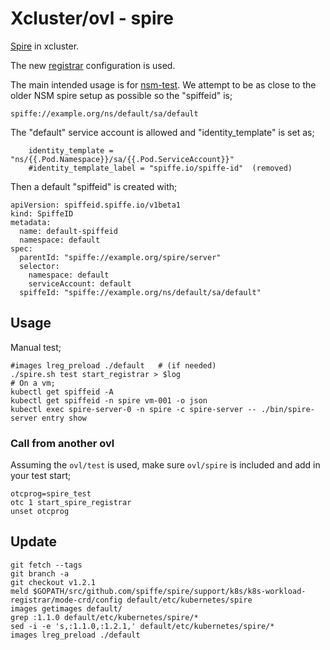 # Xcluster/ovl - spire

[Spire](https://spiffe.io/docs/latest/spire-about/spire-concepts/) in xcluster.

The new [registrar](https://github.com/spiffe/spire/tree/main/support/k8s/k8s-workload-registrar)
configuration is used.

The main intended usage is for
[nsm-test](https://github.com/Nordix/nsm-test/tree/master/ovl). We
attempt to be as close to the older NSM spire setup as possible so the
"spiffeid" is;

```
spiffe://example.org/ns/default/sa/default
```

The "default" service account is allowed and "identity_template" is set as;
```
    identity_template = "ns/{{.Pod.Namespace}}/sa/{{.Pod.ServiceAccount}}"
    #identity_template_label = "spiffe.io/spiffe-id"  (removed)
```

Then a default "spiffeid" is created with;
```
apiVersion: spiffeid.spiffe.io/v1beta1
kind: SpiffeID
metadata:
  name: default-spiffeid
  namespace: default
spec:
  parentId: "spiffe://example.org/spire/server"
  selector:
    namespace: default
    serviceAccount: default
  spiffeId: "spiffe://example.org/ns/default/sa/default"
```

## Usage


Manual test;
```
#images lreg_preload ./default   # (if needed)
./spire.sh test start_registrar > $log
# On a vm;
kubectl get spiffeid -A
kubectl get spiffeid -n spire vm-001 -o json
kubectl exec spire-server-0 -n spire -c spire-server -- ./bin/spire-server entry show
```

### Call from another ovl

Assuming the `ovl/test` is used, make sure `ovl/spire` is included and add in
your test start;
```
otcprog=spire_test
otc 1 start_spire_registrar
unset otcprog
```

## Update

```
git fetch --tags
git branch -a
git checkout v1.2.1
meld $GOPATH/src/github.com/spiffe/spire/support/k8s/k8s-workload-registrar/mode-crd/config default/etc/kubernetes/spire
images getimages default/
grep :1.1.0 default/etc/kubernetes/spire/*
sed -i -e 's,:1.1.0,:1.2.1,' default/etc/kubernetes/spire/*
images lreg_preload ./default
```
